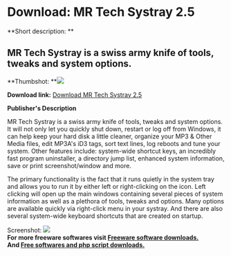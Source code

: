 # Download: MR Tech Systray 2.5

**Short description: **

## MR Tech Systray is a swiss army knife of tools, tweaks and system options.

  
**Thumbshot: **![](http://www.freewarefiles.com/screenshot/mrsystray_md.gif)   
  
**Download link:** [Download MR Tech Systray 2.5](http://freesoftwares.boysofts.com/MR-Tech-Systray_program_9824.html)  
  

**Publisher's Description**  
  

MR Tech Systray is a swiss army knife of tools, tweaks and system options. It
will not only let you quickly shut down, restart or log off from Windows, it
can help keep your hard disk a little cleaner, organize your MP3 & Other Media
files, edit MP3A's iD3 tags, sort text lines, log reboots and tune your
system. Other features include: system-wide shortcut keys, an incredibly fast
program uninstaller, a directory jump list, enhanced system information, save
or print screenshot/window and more.

The primary functionality is the fact that it runs quietly in the system tray
and allows you to run it by either left or right-clicking on the icon. Left
clicking will open up the main windows containing several pieces of system
information as well as a plethora of tools, tweaks and options. Many options
are available quickly via right-click menu in your systray. And there are also
several system-wide keyboard shortcuts that are created on startup.

  
  
Screenshot: ![](http://www.freewarefiles.com/screenshot/mrsystray.gif)  
**For more freeware softwares visit [Freeware software downloads.](http://freesoftwares.boysofts.com/)**   
**And [Free softwares and php script downloads.](http://www.boysofts.com/)**

